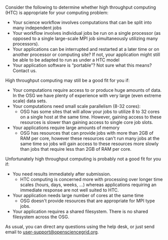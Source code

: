 [title]: - "Is High Throughput Computing for you?"

Consider the following to determine whether high throughput computing (HTC) is
appropriate for your computing problem:

-   Your science workflow involves computations that can be split into many
    independent jobs
-   Your workflow involves individual jobs be run on a single processor (as opposed to a single
    large-scale MPI job simultaneously utilizing many processors).
-   Your applications can be interrupted and restarted at a later time or on
    another processor or computing site? If not, your application might still 
    be able to be adapted to run as under a HTC model
-   Your application software is “portable”? Not sure what this means? Contact us.  

High throughput computing may still be a good fit for you if:

-   Your computations require access to or produce huge amounts of data. In the OSG we have plenty of experience with very large (even extreme scale) data sets.
-   Your computations need small scale parallelism (8-32 cores):
    -   OSG has some sites that will allow your jobs to utilize 8 to 32 cores on a single 
        host at the same time.  However, gaining access to these resources is slower than 
        gaining access to single core job slots.
-   Your applications require large amounts of memory
    -   OSG has resources that can provide jobs with more than 2GB of RAM per core, however
        these resources can't run many jobs at the same time so jobs will gain access to 
        these resources more slowly than jobs that require less than 2GB of RAM per core.

Unfortunately high throughput computing is probably not a good fit for you if:

-   You need results immediately after submission.
    -   HTC computing is concerned more with processing over longer time scales
        (hours, days, weeks, ...) whereas applications requiring an immediate
        response are not well suited to HTC. 
-   Your application needs large number of cores at the same time
    -   OSG doesn't provide resources that are appropriate for MPI type jobs.
-   Your application requires a shared filesystem. There is no shared filesystem across the OSG.



As usual, you can direct any questions using the help desk, or just send email
to [user-support@opensciencegrid.org](mailto:support@opensciencegrid.org).
